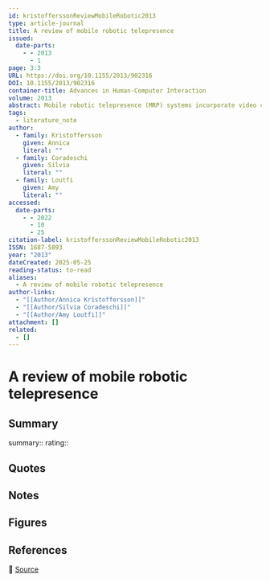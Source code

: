 ```yaml
---
id: kristofferssonReviewMobileRobotic2013
type: article-journal
title: A review of mobile robotic telepresence
issued:
  date-parts:
    - - 2013
      - 1
page: 3:3
URL: https://doi.org/10.1155/2013/902316
DOI: 10.1155/2013/902316
container-title: Advances in Human-Computer Interaction
volume: 2013
abstract: Mobile robotic telepresence (MRP) systems incorporate video conferencing equipment onto mobile robot devices which can be steered from remote locations. These systems, which are primarily used in the context of promoting social interaction between people, are becoming increasingly popular within certain application domains such as health care environments, independent living for the elderly, and office environments. In this paper, an overview of the various systems, application areas, and challenges found in the literature concerning mobile robotic telepresence is provided. The survey also proposes a set terminology for the field as there is currently a lack of standard terms for the different concepts related to MRP systems. Further, this paper provides an outlook on the various research directions for developing and enhancing mobile robotic telepresence systems per se, as well as evaluating the interaction in laboratory and field settings. Finally, the survey outlines a number of design implications for the future of mobile robotic telepresence systems for social interaction.
tags:
  - literature_note
author:
  - family: Kristoffersson
    given: Annica
    literal: ""
  - family: Coradeschi
    given: Silvia
    literal: ""
  - family: Loutfi
    given: Amy
    literal: ""
accessed:
  date-parts:
    - - 2022
      - 10
      - 25
citation-label: kristofferssonReviewMobileRobotic2013
ISSN: 1687-5893
year: "2013"
dateCreated: 2025-05-25
reading-status: to-read
aliases:
  - A review of mobile robotic telepresence
author-links:
  - "[[Author/Annica Kristoffersson]]"
  - "[[Author/Silvia Coradeschi]]"
  - "[[Author/Amy Loutfi]]"
attachment: []
related:
  - []
---
```


# A review of mobile robotic telepresence

## Summary
summary::
rating::

## Quotes

## Notes

## Figures

## References

🔗 [Source](https://doi.org/10.1155/2013/902316)

